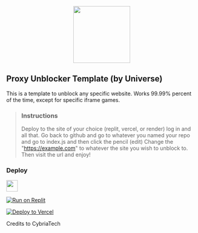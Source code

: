 <p align="center">
<kbd>
<img width="150px" src="https://lh6.googleusercontent.com/QmrH0p7T1O9UjRWwxBTiF9bWqlXsIzL0pF5y_tdljiPxP25iXuWwsWJ56A-o0bu4OOICgLkdAxazGZhL7qEK7NA=w16383">
</kbd>
</p>

## Proxy Unblocker Template (by Universe)

This is a template to unblock any specific website. Works 99.99% percent of the time, except for specific iframe games.

> ### Instructions
> Deploy to the site of your choice (replit, vercel, or render) log in and all that.
> Go back to github and go to whatever you named your repo and go to index.js and then click the pencil (edit)
> Change the "https://example.com" to whatever the site you wish to unblock to. Then visit the url and enjoy!


### Deploy

<a href="https://render.com/deploy?repo=https://github.com/redzgt/Proxy-Unblocker-Template"><img height="30px" src="https://img.shields.io/badge/render-4f65f1.svg?style=for-the-badge&logo=render&logoColor=46e3b7"><img></a>

[![Run on Replit](https://binbashbanana.github.io/deploy-buttons/buttons/remade/replit.svg)](https://replit.com/github/redzgt/Proxy-Unblocker-Template)

[![Deploy to Vercel](https://vercel.com/button)](https://vercel.com/new/clone?repository-url=https%3A%2F%2Fgithub.com%2Fredzgt%2FProxy-Unblocker-Template)

Credits to CybriaTech
